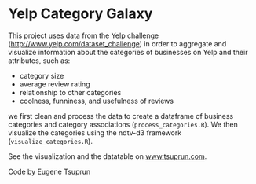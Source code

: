 # Yelp Category Galaxy

This project uses data from the Yelp challenge (http://www.yelp.com/dataset_challenge) in order to aggregate and visualize information about the categories of businesses on Yelp and their attributes, such as:

* category size
* average review rating
* relationship to other categories
* coolness, funniness, and usefulness of reviews

we first clean and process the data to create a dataframe of business categories and category associations (`process_categories.R`). We then visualize the categories using the ndtv-d3 framework (`visualize_categories.R`).

See the visualization and the datatable on www.tsuprun.com.

Code by Eugene Tsuprun

